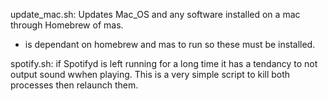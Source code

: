 update_mac.sh: Updates Mac_OS and any software installed on a mac through Homebrew of mas.

- is dependant on homebrew and mas to run so these must be installed.






spotify.sh: if Spotifyd is left running for a long time it has a tendancy to not output sound wwhen playing. This is a very simple script to kill both processes then relaunch them.
